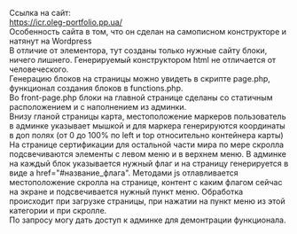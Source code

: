 Ссылка на сайт:<br>
https://icr.oleg-portfolio.pp.ua/<br>
Особенность сайта в том, что он сделан на самописном конструкторе и натянут на Wordpress<br>
В отличие от элементора, тут созданы только нужные сайту блоки, ничего лишнего. Генерируемый конструктором html не отличается от человеческого.<br>
Генерацию блоков на страницы можно увидеть в скрипте page.php, функционал создания блоков в functions.php.<br>
Во front-page.php блоки на главной странице сделаны со статичным расположением и с наполнением из админки. <br>
Внизу гланой страницы карта, местоположение маркеров пользователь в админке указывает мышкой и для маркера генерируются координаты в доп полях (от 0 до 100% по left и top относительно контейнера карты)<br>
На странице сертификации для остальной части мира по мере скролла подсвечиваются элементы с левом меню и в верхнем меню. В админке на каждый блок указывается нужный флаг и на страницу генерируется в виде a href="#название_флага". Методами js отлавливается местоположение скролла на странице, контент с каким флагом сейчас на экране и подсвечивается нужный пункт меню. Обработка происходит при загрузке страницы, при нажатии на пункт меню из этой категории и при скролле.<br>
По запросу могу дать доступ к админке для демонтрации функционала.
